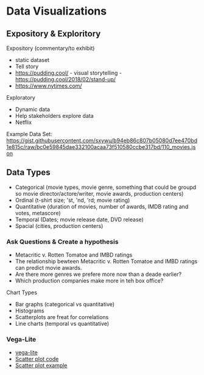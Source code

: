 # Data Visualizations

## Expository & Exploritory

Expository (commentary/to exhibit)
  * static dataset
  * Tell story
  * https://pudding.cool/ - visual storytelling - https://pudding.cool/2018/02/stand-up/
  * https://www.nytimes.com/

Exploratory
  * Dynamic data
  * Help stakeholders explore data
  * Netflix

Example Data Set: https://gist.githubusercontent.com/sxywu/b94eb86c807b05080d7ee470bd1e815c/raw/bc0e59845dae332100acaa73f510580ccbe317bd/110_movies.json

## Data Types
* Categorical (movie types, movie genre, something that could be groupd so movie director/actore/writer, movie awards, production centers)
* Ordinal (t-shirt size; 'st, 'nd, 'rd; movie rating)
* Quantitative (duration of movies, number of awards, IMDB rating and votes, metascore)
* Temporal (Dates; movie release date, DVD release)
* Spacial (cities, production centers)

### Ask Questions & Create a hypothesis
* Metacritic v. Rotten Tomatoe and IMBD ratings
* The relationship bewteen Metacritic v. Rotten Tomatoe and IMBD ratings can predict movie awards.
* Are there more genres we prefere more now than a deade earlier?
* Which production companies make more in teh box office?

Chart Types
* Bar graphs (categorical vs quantitative)
* Histograms
* Scatterplots are freat for correlations
* Line charts (temporal vs quantitative)

### Vega-Lite

* [vega-lite](https://vega.github.io/vega-lite/)
* [Scatter plot code](./movies/scatter_plot.html)
* [Scatter plot example](https://vega.github.io/editor/#/url/vega-lite/N4KABGBEAkDODGALApgWwIaQFxUQFzwAdYsB6UgN2QHN0A6agSz0QFcAjOxge1IRQyUa6ALQAbZskoBmOgAY6AK1jcAdpAA04KABNkCAE6NCeHupyQAgmFiNUhMchvx0BZAbAPueMAHdmiGBo7Mg6ejpgOq70mtqQUXiYOKAQEJAU6GKs+thgANraqWDAkACyyIkI3AbIuQAcAEwaUP6qsLkAjB0AvlpFECXllfDVtTgArE0tjG25AGy9hamDFehVNbnjcs2Qre04HQ2L-cVlq+tjYADs29OzOA1Hff0rw6PzVzt7udLjxy9nN4bHBzDpfGb7a7-IqvNYjYHXW67CG5AAs0OWgLh7wmAE5wfcwOjnjCsRdclcwXdIR1cRiBmT4ZcruMCTSuvTTkNsQiGqzqZ1ObDyThpFNkYSOnIhYycUSkd8JjLuSKwHMFSiQcrzky0XM2WjtUDLqiqRLIQsSZiVbqcFdPgKDsSlgybXK5vjHWAOlcjTyTeLFd6-lbXTq5biNYSrs6TsLbWA6magx06n7VdJPeb5umE6i6galaGueGEabC4nc3KrlmU9Li-Hq9IK9JYwC3QjxrXNd60w3ZQi6gWvQ16y6S8b5qiW09x43O8mew1LXOB5dxovCSHVx2TcPs3aqwi5tOvR1pEfmc2vb7+7vNt3CW3SfecKiHQewNu42uPhXxhed6luuj7speFLXp+HTfu2wF6hWPrgRMUY0mOP6vkSgY9jBL5wXap6fs+1p4USBEpoBO4kfmFYruhVH7nWSGJmRPbSLRsGTnaDE9ueTG4lhkq8UBnFqixkq3pRImNP+PTCf68woZsTGoqBhpyaqcwCZCOHESJXYtkxmkVqOhmQSmsmSfJExiTS7G4VJH7mX2lmqlcZk8XZulWUS+ojspjk9kRYYiXMvmfhRdEhTZuSzpF3lzNxhKecF3momFQYSXFGlafUpktslE7ebi0UHLimUcUVilvs5WV5olkIRRVGaqQcTFuf+hmbtp-kdepCbSWeQWFaqkY0TpKWquWfl9XKdTuYSDSNfZ3ksghNVNQm4z8p+dIzZ2AVPm1OVOm1VXekN86XCeCEWbVs1dWiS1ea5800hdv44EmCFPRNCarYNhn1TF43Df1Z3Lkx4xA4ee3MgdNLrctrnHd6sUbXKkwIeVSN5ulPYFZdmzQ1CsMQcZ2PPXVxmQ69aJozjEZ40l70YZmBmk9VCFMXU21BhDHNqrzPa7S5f0PSdAtbMZaHo8e4tgCZkvEyDhN4uzovVvLt2y+uxMsyRoLq3dnZM5CDQi8bV4IfrIm4kLhJ1BbOtoi1RKGfbqFta7isa4OKPQfTlMY-DnQywzZbyz9oMY7TMO+5cA2fotbWx6j3PEzGyklQrYdBwiVzE4jeeXL8CEqx9iapzzbXy074fMtnfKQ8T2v1xSKNR6r1zZwH7tl83xmB79wcVhTw+dqn0it8XuT8f+Rfj+uIdFvHaLE53FfjMv3op71q8gqbs-KR7MVZ3vltoifBzT4vdMIbnt+fdvqLlxhqLZ6-Bu14Zh8HATFdzCvmAOuM8cC4l-grMUkMgFj2jsef2Q84EN1HrAruRkzyoIrlcCBjw2o93-hhf6UFP56QgVKJiYpz7OzVjebmqc3KnSoW3O0EDJiGUbjfJB7djIbwwuqUehlt4Ly4Z9M60hMF8KAYhSWECbbxW3g0YRXdioVlxLwg2ECJEkX0gDAWX0vRb0ht7ZSZ0OgEKoj3ORrk9YkPikAhoWiRL2hbJwtB8srF-SkeYpx29oJ9xHOokSL8uYCxUhWB+Iju5MNAWqV2HimwVniceXxiCu5Q2pgLbBWN-FQVSRXHmCEjhLAALraH+JADABgADWuRICEG4DMPAsQ0jIFUCMHQMxqC5BSKkSAAAPbpkAABmjBkBiB0LU+8Ow8AAE9CCXEgAAR1YOgVQphEimCoJADEkAZmDJGWMiZFhvjTLmQs5Zqz1muEYFs7oZTniQBGKoEZXTkh3O6EAA)
